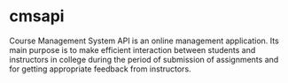 # cmsapi
Course Management System API is an online management application. Its main purpose is to make efficient interaction between students and instructors in college during the period of submission of assignments and for getting appropriate feedback from instructors.
